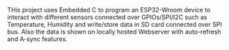 THis project uses Embedded C to program an ESP32-Wroom device to interact with different sensors connected over GPIOs/SPI/I2C such as Temperature, Humidity and write/store data in SD card connected over SPI bus. Also the data is shown on locally hosted Webserver with auto-refresh and A-sync features.
